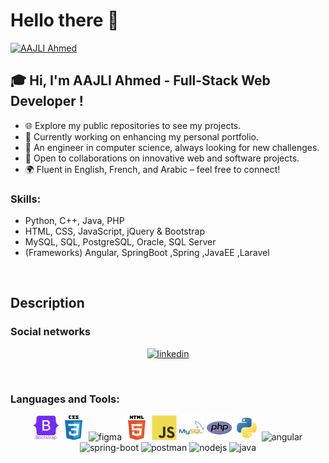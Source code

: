 
# Hello there 👋

[![AAJLI Ahmed](https://readme-typing-svg.herokuapp.com?font=Monospace&weight=900&size=25&pause=1000&color=FF5B35DC&width=435&lines=AAJLI+Ahmed;Fullstack+Web+Developer)](https://git.io/typing-svg)


## 🎓 Hi, I'm AAJLI Ahmed - Full-Stack Web Developer !  
- 🌐 Explore my public repositories to see my projects.  
- 🚀 Currently working on enhancing my personal portfolio.  
- 💼 An engineer in computer science, always looking for new challenges.  
- 🤝 Open to collaborations on innovative web and software projects.  
- 🌍 Fluent in English, French, and Arabic – feel free to connect! 

### Skills:
- Python, C++, Java, PHP
- HTML, CSS, JavaScript, jQuery & Bootstrap
- MySQL, SQL, PostgreSQL, Oracle, SQL Server
- (Frameworks) Angular, SpringBoot ,Spring ,JavaEE ,Laravel

<br/>


## Description ##
### Social networks
<p align="center">
  <a href="https://www.linkedin.com/in/aajli-ahmed/" target="_blank">
  <img src="https://img.icons8.com/?size=100&id=13930&format=png&color=000000" width="40" height="40" alt="linkedin" />
</a>
</p>




<br/>


### Languages and Tools:

<p align="center">
  <img
    src="https://raw.githubusercontent.com/devicons/devicon/master/icons/bootstrap/bootstrap-plain-wordmark.svg"
    alt="bootstrap"
    width="40"
    height="40"
  />
  <img
    src="https://raw.githubusercontent.com/devicons/devicon/master/icons/css3/css3-original-wordmark.svg"
    alt="css3"
    width="40"
    height="40"
  />
  <img
    src="https://www.vectorlogo.zone/logos/figma/figma-icon.svg"
    alt="figma"
    width="40"
    height="40"
  />
  <img
    src="https://raw.githubusercontent.com/devicons/devicon/master/icons/html5/html5-original-wordmark.svg"
    alt="html5"
    width="40"
    height="40"
  />
  <img
    src="https://raw.githubusercontent.com/devicons/devicon/master/icons/javascript/javascript-original.svg"
    alt="javascript"
    width="40"
    height="40"
  />
  <img
    src="https://raw.githubusercontent.com/devicons/devicon/master/icons/mysql/mysql-original-wordmark.svg"
    alt="mysql"
    width="40"
    height="40"
  />
  <img
    src="https://raw.githubusercontent.com/devicons/devicon/master/icons/php/php-original.svg"
    alt="php"
    width="40"
    height="40"
  />
  <img
    src="https://raw.githubusercontent.com/devicons/devicon/master/icons/python/python-original.svg"
    alt="python"
    width="40"
    height="40"
  />
  <img
    src="https://www.vectorlogo.zone/logos/angular/angular-icon.svg"
    alt="angular"
    width="40"
    height="40"
  />
  <img
    src="https://www.vectorlogo.zone/logos/springio/springio-icon.svg"
    alt="spring-boot"
    width="40"
    height="40"
  />
  <img
    src="https://www.vectorlogo.zone/logos/getpostman/getpostman-icon.svg"
    alt="postman"
    width="40"
    height="40"
  />
   <img
    src="https://www.vectorlogo.zone/logos/nodejs/nodejs-icon.svg"
    alt="nodejs"
    width="40"
    height="40"
  />
    <img
    src="https://www.vectorlogo.zone/logos/java/java-icon.svg"
    alt="java"
    width="40"
    height="40"
  />
</p>


<br />
<br /> 


 
